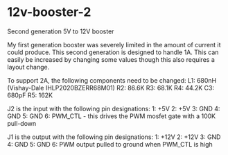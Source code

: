 # 12v-booster-2
Second generation 5V to 12V booster

My first generation booster was severely limited in the amount of current it could produce. This second generation is designed to handle 1A. This can easily be increased by changing some values though this also requires a layout change.

To support 2A, the following components need to be changed:
L1: 680nH (Vishay-Dale IHLP2020BZERR68M01)
R2: 86.6K
R3: 68.1K
R4: 44.2K
C3: 680pF
R5: 162K

J2 is the input with the following pin designations:
1: +5V
2: +5V
3: GND
4: GND
5: GND
6: PWM_CTL - this drives the PWM mosfet gate with a 100K pull-down

J1 is the output with the following pin designations:
1: +12V
2: +12V
3: GND
4: GND
5: GND
6: PWM output pulled to ground when PWM_CTL is high
